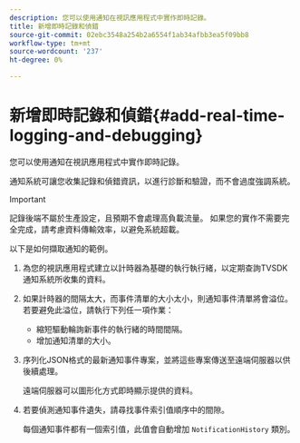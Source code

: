 ```yaml
---
description: 您可以使用通知在視訊應用程式中實作即時記錄。
title: 新增即時記錄和偵錯
source-git-commit: 02ebc3548a254b2a6554f1ab34afbb3ea5f09bb8
workflow-type: tm+mt
source-wordcount: '237'
ht-degree: 0%

---
```


# 新增即時記錄和偵錯{#add-real-time-logging-and-debugging}

您可以使用通知在視訊應用程式中實作即時記錄。

通知系統可讓您收集記錄和偵錯資訊，以進行診斷和驗證，而不會過度強調系統。

>[!IMPORTANT]
>
>記錄後端不屬於生產設定，且預期不會處理高負載流量。 如果您的實作不需要完全完成，請考慮資料傳輸效率，以避免系統超載。

以下是如何擷取通知的範例。

1. 為您的視訊應用程式建立以計時器為基礎的執行執行緒，以定期查詢TVSDK通知系統所收集的資料。

1. 如果計時器的間隔太大，而事件清單的大小太小，則通知事件清單將會溢位。 若要避免此溢位，請執行下列任一項作業：

   * 縮短驅動輪詢新事件的執行緒的時間間隔。
   * 增加通知清單的大小。

1. 序列化JSON格式的最新通知事件專案，並將這些專案傳送至遠端伺服器以供後續處理。

   遠端伺服器可以圖形化方式即時顯示提供的資料。
1. 若要偵測通知事件遺失，請尋找事件索引值順序中的間隙。

   每個通知事件都有一個索引值，此值會自動增加 `NotificationHistory` 類別。
